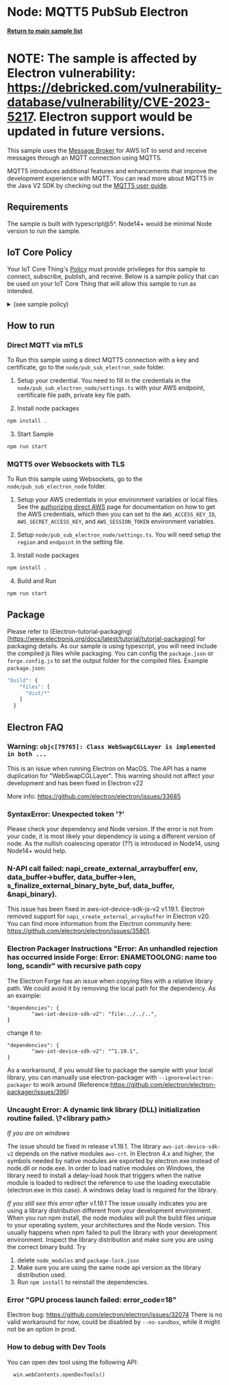 # Node: MQTT5 PubSub Electron

[**Return to main sample list**](../../README.md)

# NOTE: The sample is affected by Electron vulnerability: https://debricked.com/vulnerability-database/vulnerability/CVE-2023-5217. Electron support would be updated in future versions.


This sample uses the
[Message Broker](https://docs.aws.amazon.com/iot/latest/developerguide/iot-message-broker.html)
for AWS IoT to send and receive messages through an MQTT connection using MQTT5.

MQTT5 introduces additional features and enhancements that improve the development experience with MQTT. You can read more about MQTT5 in the Java V2 SDK by checking out the [MQTT5 user guide](https://github.com/awslabs/aws-crt-nodejs/blob/main/MQTT5-UserGuide.md).

## Requirements

The sample is built with typescript@5^. Node14+ would be minimal Node version to run the sample.

## IoT Core Policy
Your IoT Core Thing's [Policy](https://docs.aws.amazon.com/iot/latest/developerguide/iot-policies.html) must provide privileges for this sample to connect, subscribe, publish, and receive. Below is a sample policy that can be used on your IoT Core Thing that will allow this sample to run as intended.

<details>
<summary>(see sample policy)</summary>
<pre>
{
  "Version": "2012-10-17",
  "Statement": [
    {
      "Effect": "Allow",
      "Action": [
        "iot:Publish",
        "iot:Receive"
      ],
      "Resource": [
        "arn:aws:iot:<b>region</b>:<b>account</b>:topic/test/topic/*"
      ]
    },
    {
      "Effect": "Allow",
      "Action": [
        "iot:Subscribe"
      ],
      "Resource": [
        "arn:aws:iot:<b>region</b>:<b>account</b>:topicfilter/test/topic/*"
      ]
    },
    {
      "Effect": "Allow",
      "Action": [
        "iot:Connect"
      ],
      "Resource": [
        "arn:aws:iot:<b>region</b>:<b>account</b>:client/*"
      ]
    }
  ]
}
</pre>

Replace with the following with the data from your AWS account:
* `<region>`: The AWS IoT Core region where you created your AWS IoT Core thing you wish to use with this sample. For example `us-east-1`.
* `<account>`: Your AWS IoT Core account ID. This is the set of numbers in the top right next to your AWS account name when using the AWS IoT Core website.

Note that in a real application, you may want to avoid the use of wildcards in your ClientID or use them selectively. Please follow best practices when working with AWS on production applications using the SDK.

</details>

## How to run
### Direct MQTT via mTLS

To Run this sample using a direct MQTT5 connection with a key and certificate, go to the `node/pub_sub_electron_node` folder.
1. Setup your credential. You need to fill in the credentials in the `node/pub_sub_electron_node/settings.ts` with your AWS endpoint, certificate file path, private key file path.

2. Install node packages
``` sh
npm install .
```

3. Start Sample
```sh
npm run start
```

### MQTT5 over Websockets with TLS

To Run this sample using Websockets, go to the `node/pub_sub_electron_node` folder.
1. Setup your AWS credentials in your environment variables or local files. See the [authorizing direct AWS](https://docs.aws.amazon.com/iot/latest/developerguide/authorizing-direct-aws.html) page for documentation on how to get the AWS credentials, which then you can set to the `AWS_ACCESS_KEY_ID`, `AWS_SECRET_ACCESS_KEY`, and `AWS_SESSION_TOKEN` environment variables.

2. Setup `node/pub_sub_electron_node/settings.ts`. You will need setup the `region` and `endpoint` in the setting file.

3. Install node packages
```sh
npm install .
```

4. Build and Run
```sh
npm run start
```

## Package
Please refer to (Electron-tutorial-packaging)[https://www.electronjs.org/docs/latest/tutorial/tutorial-packaging] for packaging details.
As our sample is using typescript, you will need include the compiled js files while packaging. You can config the `package.json` or `forge.config.js` to set the output folder for the compiled files.
Example `package.json`:
```js
"build": {
    "files": [
      "dist/*"
    ]
  }
```


## Electron FAQ
### Warning: `objc[79765]: Class WebSwapCGLLayer is implemented in both ... `
This is an issue when running Electron on MacOS. The API has a name duplication for "WebSwapCGLLayer". This warning should not affect your development and has been fixed in Electron v22

More info: https://github.com/electron/electron/issues/33685

### SyntaxError: Unexpected token '?'
Please check your dependency and Node version. If the error is not from your code, it is most likely your dependency is using a different version of node. As the nullish coalescing operator (??) is introduced in Node14, using Node14+ would help.

### N-API call failed: napi_create_external_arraybuffer( env, data_buffer->buffer, data_buffer->len, s_finalize_external_binary_byte_buf, data_buffer, &napi_binary).
This issue has been fixed in aws-iot-device-sdk-js-v2 v1.19.1.
Electron removed support for `napi_create_external_arraybuffer` in Electron v20. You can find more information from the Electron community here: https://github.com/electron/electron/issues/35801.

### Electron Packager Instructions "Error: An unhandled rejection has occurred inside Forge: Error: ENAMETOOLONG: name too long, scandir" with recursive path copy
The Electron Forge has an issue when copying files with a relative library path. We could avoid it by removing the local path for the dependency.
As an example:
```
"dependencies": {
        "aws-iot-device-sdk-v2": "file:../../..",
}
```
change it to:
```
"dependencies": {
        "aws-iot-device-sdk-v2": "^1.19.1",
}
```
As a workaround, if you would like to package the sample with your local library, you can manually use electron-packager with `--ignore=electron-packager` to work around (Reference:https://github.com/electron/electron-packager/issues/396)


### Uncaught Error: A dynamic link library (DLL) initialization routine failed. \\?\<library path>
*If you are on windows*

The issue should be fixed in release v1.19.1.
The library `aws-iot-device-sdk-v2` depends on the native modules `aws-crt`. In Electron 4.x and higher, the symbols needed by native modules are exported by electron.exe instead of node.dll or node.exe. In order to load native modules on Windows, the library need to install a delay-load hook that triggers when the native module is loaded to redirect the reference to use the loading executable (electron.exe in this case). A windows delay load is required for the library.

*If you still see this error after v1.19.1*
The issue usually indicates you are using a library distribution different from your development environment. When you run npm install, the node modules will pull the build files unique to your operating system, your architectures and the Node version. This usually happens when npm failed to pull the library with your development environment. Inspect the library distribution and make sure you are using the correct binary build.
Try
1. delete `node_modules` and `package-lock.json`
2. Make sure you are using the same node api version as the library distribution used.
3. Run `npm install` to reinstall the dependencies.

### Error "GPU process launch failed: error_code=18"
Electron bug: https://github.com/electron/electron/issues/32074
There is no valid workaround for now, could be disabled by `--no-sandbox`, while it might not be an option in prod.

### How to debug with Dev Tools
You can open dev tool using the following API:
```
  win.webContents.openDevTools()
```
